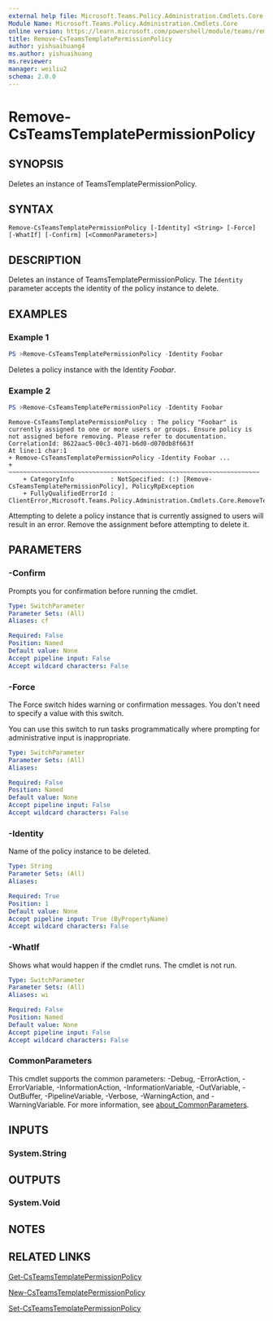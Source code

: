 ```yaml
---
external help file: Microsoft.Teams.Policy.Administration.Cmdlets.Core.dll-Help.xml
Module Name: Microsoft.Teams.Policy.Administration.Cmdlets.Core
online version: https://learn.microsoft.com/powershell/module/teams/remove-csteamstemplatepermissionpolicy
title: Remove-CsTeamsTemplatePermissionPolicy
author: yishuaihuang4
ms.author: yishuaihuang
ms.reviewer: 
manager: weiliu2
schema: 2.0.0
---
```


# Remove-CsTeamsTemplatePermissionPolicy

## SYNOPSIS
Deletes an instance of TeamsTemplatePermissionPolicy.

## SYNTAX

```
Remove-CsTeamsTemplatePermissionPolicy [-Identity] <String> [-Force] [-WhatIf] [-Confirm] [<CommonParameters>]
```

## DESCRIPTION
Deletes an instance of TeamsTemplatePermissionPolicy. The `Identity` parameter accepts the identity of the policy instance to delete.

## EXAMPLES

### Example 1
```powershell
PS >Remove-CsTeamsTemplatePermissionPolicy -Identity Foobar
```

Deletes a policy instance with the Identity *Foobar*.

### Example 2
```powershell
PS >Remove-CsTeamsTemplatePermissionPolicy -Identity Foobar
```

```output
Remove-CsTeamsTemplatePermissionPolicy : The policy "Foobar" is currently assigned to one or more users or groups. Ensure policy is not assigned before removing. Please refer to documentation. CorrelationId: 8622aac5-00c3-4071-b6d0-d070db8f663f
At line:1 char:1
+ Remove-CsTeamsTemplatePermissionPolicy -Identity Foobar ...
+ ~~~~~~~~~~~~~~~~~~~~~~~~~~~~~~~~~~~~~~~~~~~~~~~~~~~~~~~~~~~~~~~~~~~~~
    + CategoryInfo          : NotSpecified: (:) [Remove-CsTeamsTemplatePermissionPolicy], PolicyRpException
    + FullyQualifiedErrorId : ClientError,Microsoft.Teams.Policy.Administration.Cmdlets.Core.RemoveTeamsTemplatePermissionPolicyCmdlet
```

Attempting to delete a policy instance that is currently assigned to users will result in an error. Remove the assignment before attempting to delete it.

## PARAMETERS

### -Confirm
Prompts you for confirmation before running the cmdlet.

```yaml
Type: SwitchParameter
Parameter Sets: (All)
Aliases: cf

Required: False
Position: Named
Default value: None
Accept pipeline input: False
Accept wildcard characters: False
```

### -Force
The Force switch hides warning or confirmation messages. You don't need to specify a value with this switch.

You can use this switch to run tasks programmatically where prompting for administrative input is inappropriate.

```yaml
Type: SwitchParameter
Parameter Sets: (All)
Aliases:

Required: False
Position: Named
Default value: None
Accept pipeline input: False
Accept wildcard characters: False
```

### -Identity
Name of the policy instance to be deleted.

```yaml
Type: String
Parameter Sets: (All)
Aliases:

Required: True
Position: 1
Default value: None
Accept pipeline input: True (ByPropertyName)
Accept wildcard characters: False
```

### -WhatIf
Shows what would happen if the cmdlet runs.
The cmdlet is not run.

```yaml
Type: SwitchParameter
Parameter Sets: (All)
Aliases: wi

Required: False
Position: Named
Default value: None
Accept pipeline input: False
Accept wildcard characters: False
```

### CommonParameters
This cmdlet supports the common parameters: -Debug, -ErrorAction, -ErrorVariable, -InformationAction, -InformationVariable, -OutVariable, -OutBuffer, -PipelineVariable, -Verbose, -WarningAction, and -WarningVariable. For more information, see [about_CommonParameters](https://go.microsoft.com/fwlink/?LinkID=113216).

## INPUTS

### System.String

## OUTPUTS

### System.Void

## NOTES

## RELATED LINKS
[Get-CsTeamsTemplatePermissionPolicy](Get-CsTeamsTemplatePermissionPolicy.md)

[New-CsTeamsTemplatePermissionPolicy](New-CsTeamsTemplatePermissionPolicy.md)

[Set-CsTeamsTemplatePermissionPolicy](Set-CsTeamsTemplatePermissionPolicy.md)
